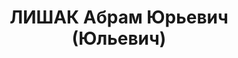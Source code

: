 ---
title: ЛИШАК Абрам Юрьевич (Юльевич)
description: "1906 р., м. Мелітополь, єврей, з робітників, позапартійний, освіта вища,\
  \ начальник планового відділу тресту \"Криворіжбуд\". \n  15.01.1938 р.звинувачений\
  \ у належності до к/рев. організації, розстріляний 16.01.1938 р. \n  Реабілітований\
  \ 14.01.1971 р."
---